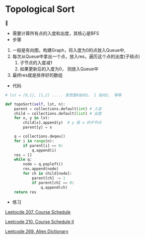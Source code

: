 # Topological Sort


- 需要计算所有点的入度和出度，其核心是BFS 
- 步骤
1. 一般是有向图，构建Graph，将入度为0的点放入Queue中, 
2. 每次从Queue中拿出一个点，放入res，遍历这个点的出度(子结点)
    1. 子节点的入度减1
    2. 如果更新后的入度为0， 则放入Queue中
3. 最终res就是排序好的数组


- 代码
```python
# lst = [0,1], [1,2] ..... 意思是0指向1， 1 指向2， 等等

def topoSort(self, lst, n):
    parent = collections.default(int) # 入读
    child = collections.default(list) # 出度
    for x, y in lst:
        child[x].append(y)  # y 是 x 的子节点
        parent[y] = x 

    q = collections.deqeu()
    for i in range(n):
        if parent[i] == 0:
            q.append(i)
    res = []
    while q:
        node = q.popleft()
        res.append(node)
        for ch in child[node]:
            parent[ch] -= 1
            if parent[ch] == 0:
                q.append(ch)
    return res
```

- 练习

[Leetocde 207. Course Schedule](https://leetcode.com/problems/course-schedule/description/)

[Leetcode 210. Course Schedule II](https://leetcode.com/problems/course-schedule-ii/description/)

[Leetcode 269. Alien Dictionary](https://leetcode.com/problems/alien-dictionary/)